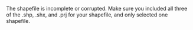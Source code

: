 The shapefile is incomplete or corrupted. Make sure you 
included all three of the .shp, .shx, and .prj for your shapefile, 
and only selected one shapefile.